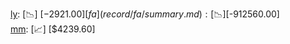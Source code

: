 [ly](record/ly/summary.md): [📉] [$-2921.00]  
[fa](record/fa/summary.md): [📉] [$-912560.00]  
[mm](record/mm/summary.md): [📈] [$4239.60]  
